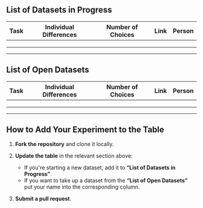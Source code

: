 ##  List of Datasets in Progress

| Task | Individual Differences | Number of Choices | Link | Person |
|------|------------------------|-------------------|------|--------|
|      |                        |                   |      |        |
|      |                        |                   |      |        |
|      |                        |                   |      |        |

---

##  List of Open Datasets

| Task | Individual Differences | Number of Choices | Link | Person |
|------|------------------------|-------------------|------|--------|
|      |                        |                   |      |        |
|      |                        |                   |      |        |
|      |                        |                   |      |        |

---

##  How to Add Your Experiment to the Table

1. **Fork the repository** and clone it locally.

2. **Update the table** in the relevant section above:
   - If you're starting a new dataset, add it to **“List of Datasets in Progress”**.
   - If you want to take up a dataset from the **“List of Open Datasets”** put your name into the corresponding column.

6. **Submit a pull request**.
